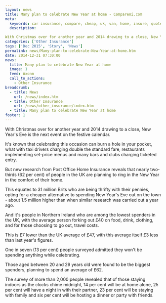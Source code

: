 ```yaml
---
layout: news
title: Many plan to celebrate New Year at home - Compareni.com
meta:
  keywords: car insurance, compare, cheap, uk, van, home, insure, quotes, online, comparison, bike, loans, life
  description: 

With Christmas over for another year and 2014 drawing to a close, New Year&#39;s Eve is the next event on the festive calendar
categories: ['Other Insurance']
tags: ['Dec 2015', 'Story', 'News']
permalink: news/Many-plan-to-celebrate-New-Year-at-home.htm
date: 2014-12-31 07:30:00
news:
  title: Many plan to celebrate New Year at home
  image: 1
  feed: Axonn
  call_to_actions:
    - Other Insurance
breadcrumb:
  - title: News
    url: /news/index.htm
  - title: Other Insurance
    url: /news/other_insurance/index.htm
  - title: Many plan to celebrate New Year at home
footer: 1
---
```




With Christmas over for another year and 2014 drawing to a close, New Year&#39;s Eve is the next event on the festive calendar.

It&#39;s known that celebrating this occasion can burn a hole in your pocket, what with taxi drivers charging double the standard fare, restaurants implementing set-price menus and many bars and clubs charging ticketed entry.

But new research from Post Office Home Insurance reveals that nearly two-thirds (62 per cent) of people in the UK are planning to ring in the New Year in the comfort of their home.

This equates to 31 million Brits who are being thrifty with their pennies, opting for a cheaper alternative to spending New Year&#39;s Eve out on the town - about 1.5 million higher than when similar research was carried out a year ago.

And it&#39;s people in Northern Ireland who are among the lowest spenders in the UK, with the average person forking out &pound;40 on food, drink, clothing, and for those choosing to go out, travel costs.

This is &pound;7 lower than the UK average of &pound;47, with this average itself &pound;3 less than last year&#39;s figures.

One in seven (13 per cent) people surveyed admitted they won&#39;t be spending anything while celebrating.

Those aged between 20 and 29 years old were found to be the biggest spenders, planning to spend an average of &pound;62.

The survey of more than 2,000 people revealed that of those staying indoors as the clocks chime midnight, 14 per cent will be at home alone, 25 per cent will have a night in with their partner, 23 per cent will be staying with family and six per cent will be hosting a dinner or party with friends.

